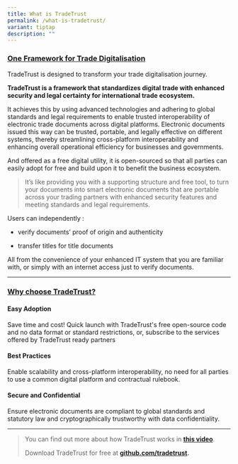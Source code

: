 ```yaml
---
title: What is TradeTrust
permalink: /what-is-tradetrust/
variant: tiptap
description: ""
---
```

<h3><strong><u>One Framework for Trade Digitalisation</u></strong></h3>
<p>TradeTrust is designed to transform your trade digitalisation journey.</p>
<p><strong>TradeTrust is a framework that standardizes digital trade with enhanced security and legal certainty for international trade ecosystem.</strong>
</p>
<p>It achieves this by using advanced technologies and adhering to global
standards and legal requirements to enable trusted interoperability of
electronic trade documents across digital platforms. Electronic documents
issued this way can be trusted, portable, and legally effective on different
systems, thereby streamlining cross-platform interoperability and enhancing
overall operational efficiency for businesses and governments.</p>
<p>And offered as a free digital utility, it is open-sourced so that all
parties can easily adopt for free and build upon it to benefit the business
ecosystem.</p>
<blockquote>
<p>It’s like providing you with a supporting structure and free tool, to
turn your documents into smart electronic documents that are portable across
your trading partners with enhanced security features and meeting standards
and legal requirements.</p>
<p></p>
</blockquote>
<p>Users can independently :</p>
<ul data-tight="true" class="tight">
<li>
<p>verify documents’ proof of origin and authenticity</p>
</li>
<li>
<p>transfer titles for title documents</p>
</li>
</ul>
<p>All from the convenience of your enhanced IT system that you are familiar
with, or simply with an internet access just to verify documents.</p>
<hr>
<h3><strong><u>Why choose TradeTrust?</u></strong></h3>
<h4>Easy Adoption</h4>
<p>Save time and cost! Quick launch with TradeTrust's free open-source code
and no data format or standard restrictions, or, subscribe to the services
offered by TradeTrust ready partners</p>
<h4>Best Practices</h4>
<p>Enable scalability and cross-platform interoperability, no need for all
parties to use a common digital platform and contractual rulebook.</p>
<h4>Secure and Confidential</h4>
<p>Ensure electronic documents are compliant to global standards and statutory
law and cryptographically trustworthy with data confidentiality.</p>
<p></p>
<hr>
<p></p>
<blockquote>
<p>You can find out more about how TradeTrust works in <strong><a href="https://youtu.be/-YD21elPXxs" rel="noopener noreferrer nofollow" target="_blank">this video</a></strong>.
&nbsp;</p>
<p>Download TradeTrust for free at <strong><a href="www.github.com/tradetrust" rel="noopener noreferrer nofollow" target="_blank">github.com/tradetrust</a>.&nbsp;</strong>
</p>
<p></p>
<p></p>
</blockquote>
<p></p>